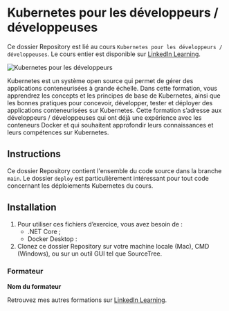 # Kubernetes pour les développeurs / développeuses

Ce dossier Repository est lié au cours `Kubernetes pour les développeurs / développeuses`. Le cours entier est disponible sur [LinkedIn Learning][lil-course-url].

![Kubernetes pour les développeurs][lil-thumbnail-url] 

Kubernetes est un système open source qui permet de gérer des applications conteneurisées à grande échelle. Dans cette formation, vous apprendrez les concepts et les principes de base de Kubernetes, ainsi que les bonnes pratiques pour concevoir, développer, tester et déployer des applications conteneurisées sur Kubernetes.  Cette formation s’adresse aux développeurs / développeuses qui ont déjà une expérience avec les conteneurs Docker et qui souhaitent approfondir leurs connaissances et leurs compétences sur Kubernetes.

## Instructions

Ce dossier Repository contient l'ensemble du code source dans la branche `main`. Le dossier `deploy` est particulièrement intéressant pour tout code concernant les déploiements Kubernetes du cours.

## Installation

1. Pour utiliser ces fichiers d’exercice, vous avez besoin de : 
   - .NET Core ;
   - Docker Desktop :
2. Clonez ce dossier Repository sur votre machine locale (Mac), CMD (Windows), ou sur un outil GUI tel que SourceTree. 

### Formateur

**Nom du formateur** 

 Retrouvez mes autres formations sur [LinkedIn Learning][lil-URL-trainer].

[0]: # (Replace these placeholder URLs with actual course URLs)
[lil-course-url]: https://www.linkedin.com/learning/kubernetes-pour-les-developpeurs-developpeuses
[lil-thumbnail-url]: https://media.licdn.com/dms/image/D4E0DAQE0MoMMHLmN0w/learning-public-crop_675_1200/0/1701779769469?e=2147483647&v=beta&t=UzUY8wjjxTwlTETRaRgVscMt8Xhcma-k1Fr58HdzQLo
[lil-URL-trainer]: https://www.linkedin.com/learning/instructors/christophe-gigax

